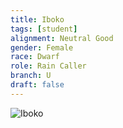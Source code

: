 ```yaml
---
title: Iboko
tags: [student]
alignment: Neutral Good
gender: Female
race: Dwarf
role: Rain Caller
branch: U
draft: false
---
```

![Iboko](../../images/iboko.png)
